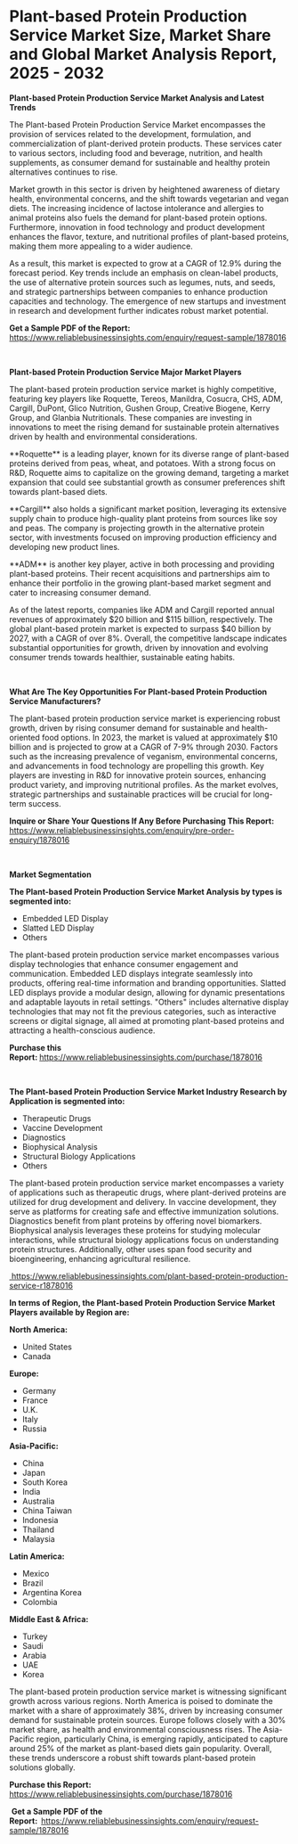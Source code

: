 <p><h1>Plant-based Protein Production Service Market Size, Market Share and Global Market Analysis Report, 2025 - 2032</h1></p><p><strong>Plant-based Protein Production Service Market Analysis and Latest Trends</strong></p>
<p><p>The Plant-based Protein Production Service Market encompasses the provision of services related to the development, formulation, and commercialization of plant-derived protein products. These services cater to various sectors, including food and beverage, nutrition, and health supplements, as consumer demand for sustainable and healthy protein alternatives continues to rise. </p><p>Market growth in this sector is driven by heightened awareness of dietary health, environmental concerns, and the shift towards vegetarian and vegan diets. The increasing incidence of lactose intolerance and allergies to animal proteins also fuels the demand for plant-based protein options. Furthermore, innovation in food technology and product development enhances the flavor, texture, and nutritional profiles of plant-based proteins, making them more appealing to a wider audience. </p><p>As a result, this market is expected to grow at a CAGR of 12.9% during the forecast period. Key trends include an emphasis on clean-label products, the use of alternative protein sources such as legumes, nuts, and seeds, and strategic partnerships between companies to enhance production capacities and technology. The emergence of new startups and investment in research and development further indicates robust market potential.</p></p>
<p><strong>Get a Sample PDF of the Report:&nbsp;</strong> <a href="https://www.reliablebusinessinsights.com/enquiry/request-sample/1878016?utm_campaign=62&utm_medium=2&utm_source=Github&utm_content=ia&utm_term=14042025&utm_id=plant-based-protein-production-service">https://www.reliablebusinessinsights.com/enquiry/request-sample/1878016</a></p>
<p>&nbsp;</p>
<p><strong>Plant-based Protein Production Service Major Market Players</strong></p>
<p><p>The plant-based protein production service market is highly competitive, featuring key players like Roquette, Tereos, Manildra, Cosucra, CHS, ADM, Cargill, DuPont, Glico Nutrition, Gushen Group, Creative Biogene, Kerry Group, and Glanbia Nutritionals. These companies are investing in innovations to meet the rising demand for sustainable protein alternatives driven by health and environmental considerations.</p><p>**Roquette** is a leading player, known for its diverse range of plant-based proteins derived from peas, wheat, and potatoes. With a strong focus on R&D, Roquette aims to capitalize on the growing demand, targeting a market expansion that could see substantial growth as consumer preferences shift towards plant-based diets.</p><p>**Cargill** also holds a significant market position, leveraging its extensive supply chain to produce high-quality plant proteins from sources like soy and peas. The company is projecting growth in the alternative protein sector, with investments focused on improving production efficiency and developing new product lines.</p><p>**ADM** is another key player, active in both processing and providing plant-based proteins. Their recent acquisitions and partnerships aim to enhance their portfolio in the growing plant-based market segment and cater to increasing consumer demand.</p><p>As of the latest reports, companies like ADM and Cargill reported annual revenues of approximately $20 billion and $115 billion, respectively. The global plant-based protein market is expected to surpass $40 billion by 2027, with a CAGR of over 8%. Overall, the competitive landscape indicates substantial opportunities for growth, driven by innovation and evolving consumer trends towards healthier, sustainable eating habits.</p></p>
<p>&nbsp;</p>
<p><strong>What Are The Key Opportunities For Plant-based Protein Production Service Manufacturers?</strong></p>
<p><p>The plant-based protein production service market is experiencing robust growth, driven by rising consumer demand for sustainable and health-oriented food options. In 2023, the market is valued at approximately $10 billion and is projected to grow at a CAGR of 7-9% through 2030. Factors such as the increasing prevalence of veganism, environmental concerns, and advancements in food technology are propelling this growth. Key players are investing in R&D for innovative protein sources, enhancing product variety, and improving nutritional profiles. As the market evolves, strategic partnerships and sustainable practices will be crucial for long-term success.</p></p>
<p><strong>Inquire or Share Your Questions If Any Before Purchasing This Report:</strong> <a href="https://www.reliablebusinessinsights.com/enquiry/pre-order-enquiry/1878016?utm_campaign=62&utm_medium=2&utm_source=Github&utm_content=ia&utm_term=14042025&utm_id=plant-based-protein-production-service">https://www.reliablebusinessinsights.com/enquiry/pre-order-enquiry/1878016</a></p>
<p>&nbsp;</p>
<p><strong>Market Segmentation</strong></p>
<p><strong>The Plant-based Protein Production Service Market Analysis by types is segmented into:</strong></p>
<p><ul><li>Embedded LED Display</li><li>Slatted LED Display</li><li>Others</li></ul></p>
<p><p>The plant-based protein production service market encompasses various display technologies that enhance consumer engagement and communication. Embedded LED displays integrate seamlessly into products, offering real-time information and branding opportunities. Slatted LED displays provide a modular design, allowing for dynamic presentations and adaptable layouts in retail settings. "Others" includes alternative display technologies that may not fit the previous categories, such as interactive screens or digital signage, all aimed at promoting plant-based proteins and attracting a health-conscious audience.</p></p>
<p><strong>Purchase this Report:&nbsp;</strong><a href="https://www.reliablebusinessinsights.com/purchase/1878016?utm_campaign=62&utm_medium=2&utm_source=Github&utm_content=ia&utm_term=14042025&utm_id=plant-based-protein-production-service">https://www.reliablebusinessinsights.com/purchase/1878016</a></p>
<p>&nbsp;</p>
<p><strong>The Plant-based Protein Production Service Market Industry Research by Application is segmented into:</strong></p>
<p><ul><li>Therapeutic Drugs</li><li>Vaccine Development</li><li>Diagnostics</li><li>Biophysical Analysis</li><li>Structural Biology Applications</li><li>Others</li></ul></p>
<p><p>The plant-based protein production service market encompasses a variety of applications such as therapeutic drugs, where plant-derived proteins are utilized for drug development and delivery. In vaccine development, they serve as platforms for creating safe and effective immunization solutions. Diagnostics benefit from plant proteins by offering novel biomarkers. Biophysical analysis leverages these proteins for studying molecular interactions, while structural biology applications focus on understanding protein structures. Additionally, other uses span food security and bioengineering, enhancing agricultural resilience.</p></p>
<p><a href="https://www.reliablebusinessinsights.com/plant-based-protein-production-service-r1878016?utm_campaign=62&utm_medium=2&utm_source=Github&utm_content=ia&utm_term=14042025&utm_id=plant-based-protein-production-service">&nbsp;https://www.reliablebusinessinsights.com/plant-based-protein-production-service-r1878016</a></p>
<p><strong>In terms of Region, the Plant-based Protein Production Service Market Players available by Region are:</strong></p>
<p>
    <p> <strong> North America: </strong>
        <ul>
            <li>United States</li>
            <li>Canada</li>
        </ul>
        </p> 
    <p> <strong> Europe: </strong>
        <ul>
            <li>Germany</li>
            <li>France</li>
            <li>U.K.</li>
            <li>Italy</li>
            <li>Russia</li>
        </ul>
        </p> 
    <p> <strong> Asia-Pacific: </strong>
        <ul>
            <li>China</li>
            <li>Japan</li>
            <li>South Korea</li>
            <li>India</li>
            <li>Australia</li>
            <li>China Taiwan</li>
            <li>Indonesia</li>
            <li>Thailand</li>
            <li>Malaysia</li>
        </ul>
        </p> 
    <p> <strong> Latin America: </strong>
        <ul>
            <li>Mexico</li>
            <li>Brazil</li>
            <li>Argentina Korea</li>
            <li>Colombia</li>
        </ul>
        </p> 
    <p> <strong> Middle East & Africa: </strong>
        <ul>
            <li>Turkey</li>
            <li>Saudi</li>
            <li>Arabia</li>
            <li>UAE</li>
            <li>Korea</li>
        </ul>
    </p>
    </p>
<p><p>The plant-based protein production service market is witnessing significant growth across various regions. North America is poised to dominate the market with a share of approximately 38%, driven by increasing consumer demand for sustainable protein sources. Europe follows closely with a 30% market share, as health and environmental consciousness rises. The Asia-Pacific region, particularly China, is emerging rapidly, anticipated to capture around 25% of the market as plant-based diets gain popularity. Overall, these trends underscore a robust shift towards plant-based protein solutions globally.</p></p>
<p><strong>Purchase this Report: </strong><a href="https://www.reliablebusinessinsights.com/purchase/1878016?utm_campaign=62&utm_medium=2&utm_source=Github&utm_content=ia&utm_term=14042025&utm_id=plant-based-protein-production-service">https://www.reliablebusinessinsights.com/purchase/1878016</a></p>
<p>&nbsp;<strong>Get a Sample PDF of the Report:&nbsp;&nbsp;</strong><a href="https://www.reliablebusinessinsights.com/enquiry/request-sample/1878016?utm_campaign=62&utm_medium=2&utm_source=Github&utm_content=ia&utm_term=14042025&utm_id=plant-based-protein-production-service">https://www.reliablebusinessinsights.com/enquiry/request-sample/1878016</a></p>
<p><strong></strong></p>
<p><p></p><p></p><p></p></p>